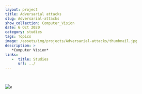 ```yaml
---
layout: project
title: Adversarial attacks
slug: Adversarial-attacks
show_collection: Computer_Vision
date: 6 Oct 2020
category: studies
tags: Topics
image: /assets/img/projects/Adversarial-attacks/thumbnail.jpg
description: >
   *Computer Vision*
links:
   -  title: Studies
      url: ../
---
```

<br/>

![a](https://ars.els-cdn.com/content/image/1-s2.0-S209580991930503X-gr1.jpg)
